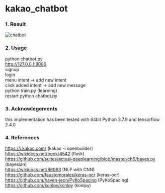 # kakao_chatbot
### 1. Result
![chatbot](https://user-images.githubusercontent.com/30888482/112711795-6878e680-8f0e-11eb-9d70-6358bcd3a3c5.PNG)
### 2. Usage
python chatbot.py <br>
http://127.0.0.1:8080 <br>
signup<br>
login<br>
menu intent -> add new intent<br>
click added intent -> add new message<br>
python train.py (learning)<br>
restart python chatbot.py
### 3. Acknowlegements
this implementation has been tested with 64bit Python 3.7.9 and tensorflow 2.4.0
### 4. References
https://i.kakao.com/ (kakao -i openbuilder)<br>
https://wikidocs.net/book/4542 (flask)<br>
https://github.com/suites/actual-deeplearning/blob/master/ch6/bayes.py (bayesian)<br>
https://wikidocs.net/86083 (NLP with CNN)<br>
https://github.com/faustomorales/keras-ocr (keras-ocr)<br>
https://github.com/haven-jeon/PyKoSpacing (PyKoSpacing)<br>
https://github.com/konlpy/konlpy (konlpy)
